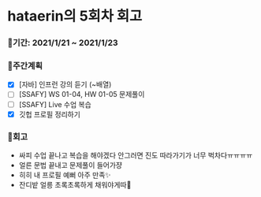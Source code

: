 # hataerin의 5회차 회고

### 🥕기간: 2021/1/21 ~ 2021/1/23
### 🍆주간계획
 - [x] [자바] 인프런 강의 듣기 (~배열)
 - [ ] [SSAFY] WS 01-04, HW 01-05 문제풀이
 - [ ] [SSAFY] Live 수업 복습
 - [x] 깃헙 프로필 정리하기
 ### 🥦회고
 - 싸피 수업 끝나고 복습을 해야겠다 안그러면 진도 따라가기가 너무 벅차다ㅠㅠㅠㅠ
 - 얼른 문법 끝내고 문제풀이 들어가쟝
 - 히히 내 프로필 예뻐 아주 만족✨
 - 잔디밭 얼릉 초록초록하게 채워야게따🐰

